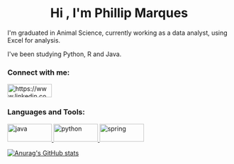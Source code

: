 <h1 align="center"> Hi , I'm Phillip Marques</h1>
<p> I'm graduated in Animal Science, currently working as a data analyst, using Excel for analysis.</p>
<p> I've been studying Python, R and Java.</p>

  
  
<h3 align="left">Connect with me:</h3>
<p align="left">
<a href="https://www.linkedin.com/in/phillip-marques-201832161/" target="blank"><img align="center" src="https://img.shields.io/badge/LinkedIn-0077B5?style=for-the-badge&logo=linkedin&logoColor=white" alt="https://www.linkedin.com/in/phillip-marques-201832161/" height="30" width="100" /></a>
</p>

<p></p>

<h3 align="left">Languages and Tools:</h3>
<p align="left"> <a href="https://www.java.com" target="_blank"> <img src="https://img.shields.io/badge/Java-ED8B00?style=for-the-badge&logo=java&logoColor=white" alt="java" width="100" height="40"/> </a> <a href="https://www.python.org" target="_blank"> <img src="https://img.shields.io/badge/Python-FFD43B?style=for-the-badge&logo=python&logoColor=darkgreen" alt="python" width="100" height="40"/> </a> <a href="https://spring.io/" target="_blank"> <img src="https://img.shields.io/badge/Spring-6DB33F?style=for-the-badge&logo=spring&logoColor=white" alt="spring" width="100" height="40"/> </a> </p>

<p></p>

[![Anurag's GitHub stats](https://github-readme-stats.vercel.app/api?username=pHMqZ&repo=pHMqZ&count_private=true&show_icons=true&theme=algolia)](https://github.com/anuraghazra/github-readme-stats)

